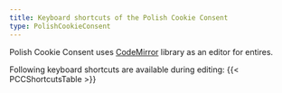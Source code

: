 ```yaml
---
title: Keyboard shortcuts of the Polish Cookie Consent
type: PolishCookieConsent
---
```

Polish Cookie Consent uses [CodeMirror](https://codemirror.net/) library as an editor for entires.

Following keyboard shortcuts are available during editing:
{{< PCCShortcutsTable >}}
